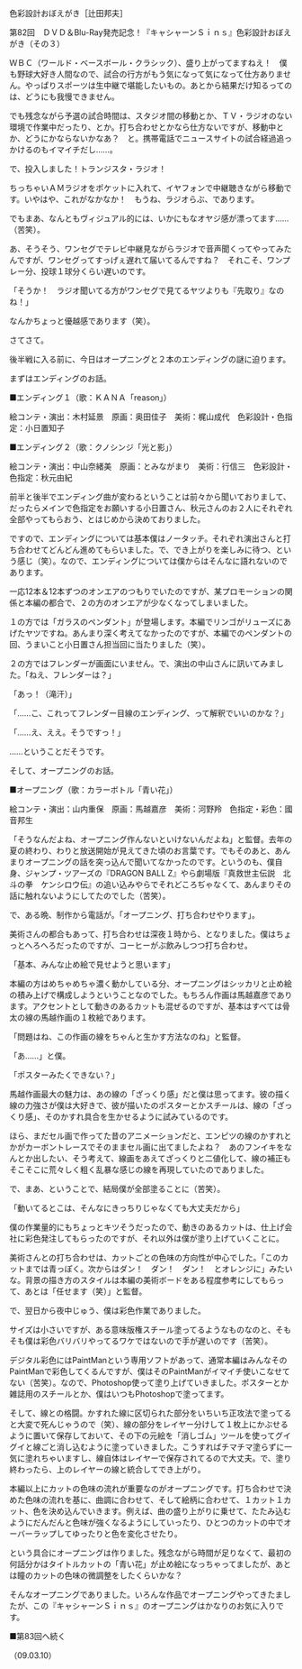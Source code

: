<!-- source: http://web.archive.org/web/20250215190716/http://www.style.fm/as/05_column/tsujita/tsujita82.shtml -->

色彩設計おぼえがき［辻田邦夫］

第82回　ＤＶＤ＆Blu-Ray発売記念！『キャシャーンＳｉｎｓ』色彩設計おぼえがき（その３）

ＷＢＣ（ワールド・ベースボール・クラシック）、盛り上がってますねえ！　僕も野球大好き人間なので、試合の行方がもう気になって気になって仕方ありません。やっぱりスポーツは生中継で堪能したいもの。あとから結果だけ知るってのは、どうにも我慢できません。

でも残念ながら予選の試合時間は、スタジオ間の移動とか、ＴＶ・ラジオのない環境で作業中だったり、とか。打ち合わせとかなら仕方ないですが、移動中とか、どうにかならないかなあ？　と。携帯電話でニュースサイトの試合経過追っかけるのもイマイチだし……。

で、投入しました！トランジスタ・ラジオ！

ちっちゃいＡＭラジオをポケットに入れて、イヤフォンで中継聴きながら移動です。いやはや、これがなかなか！　もうね、ラジオらぶ、であります。

でもまあ、なんともヴィジュアル的には、いかにもなオヤジ感が漂ってます……（苦笑）。

あ、そうそう、ワンセグでテレビ中継見ながらラジオで音声聞くってやってみたんですが、ワンセグってすっげぇ遅れて届いてるんですね？　それこそ、ワンプレー分、投球１球分くらい遅いのです。

「そうか！　ラジオ聞いてる方がワンセグで見てるヤツよりも『先取り』なのね！」

なんかちょっと優越感であります（笑）。

さてさて。

後半戦に入る前に、今日はオープニングと２本のエンディングの謎に迫ります。

まずはエンディングのお話。

■エンディング１（歌：ＫＡＮＡ「reason」）

絵コンテ・演出：木村延景　原画：奥田佳子　美術：梶山成代　色彩設計・色指定：小日置知子

■エンディング２（歌：クノシンジ「光と影」）

絵コンテ・演出：中山奈緒美　原画：とみながまり　美術：行信三　色彩設計・色指定：秋元由紀

前半と後半でエンディング曲が変わるということは前々から聞いておりまして、だったらメインで色指定をお願いする小日置さん、秋元さんのお２人にそれぞれ全部やってもらおう、とはじめから決めておりました。

ですので、エンディングについては基本僕はノータッチ。それぞれ演出さんと打ち合わせてどんどん進めてもらいました。で、でき上がりを楽しみに待つ、という感じ（笑）。なので、エンディングについては僕からはそんなに語れないのであります。

一応12本＆12本ずつのオンエアのつもりでいたのですが、某プロモーションの関係と本編の都合で、２の方のオンエアが少なくなってしまいました。

１の方では「ガラスのペンダント」が登場します。本編でリンゴがリューズにあげたヤツですね。あんまり深く考えてなかったのですが、本編でのペンダントの回、うまいこと小日置さん担当回に当たりました（笑）。

２の方ではフレンダーが画面にいません。で、演出の中山さんに訊いてみました。「ねえ、フレンダーは？」

「あっ！（滝汗）」

「……こ、これってフレンダー目線のエンディング、って解釈でいいのかな？」

「……え、ええ。そうですっ！」

……ということだそうです。

そして、オープニングのお話。

■オープニング（歌：カラーボトル「青い花」）

絵コンテ・演出：山内重保　原画：馬越嘉彦　美術：河野羚　色指定・彩色：國音邦生

「そうなんだよね、オープニング作んないといけないんだよね」と監督。去年の夏の終わり、わりと放送開始が見えてきた頃のお言葉です。でもそのあと、あんまりオープニングの話を突っ込んで聞いてなかったのです。というのも、僕自身、ジャンプ・ツアーズの『DRAGON BALL Z』やら劇場版『真救世主伝説　北斗の拳　ケンシロウ伝』の追い込みやらでそれどころぢゃなくて、あんまりその話に触れないようにしてたのでした（苦笑）。

で、ある晩、制作から電話が。「オープニング、打ち合わせやります」。

美術さんの都合もあって、打ち合わせは深夜１時から、となりました。僕はちょっとへろへろだったのですが、コーヒーがぶ飲みしつつ打ち合わせ。

「基本、みんな止め絵で見せようと思います」

本編の方はめちゃめちゃ濃く動かしている分、オープニングはシッカリと止め絵の積み上げで構成しようということなのでした。もちろん作画は馬越嘉彦であります。アクセントとして動きのあるカットも混ぜるのですが、基本はすべては骨太の線の馬越作画の１枚絵であります。

「問題はね、この作画の線をちゃんと生かす方法なのね」と監督。

「あ……」と僕。

「ポスターみたくできない？」

馬越作画最大の魅力は、あの線の「ざっくり感」だと僕は思ってます。彼の描く線の力強さが僕は大好きで、彼が描いたのポスターとかスチールは、線の「ざっくり感」、そのかすれ具合を生かせるように試みているのです。

ほら、まだセル画で作ってた昔のアニメーションだと、エンピツの線のかすれとかがカーボントレースでそのままセル画に出てましたよね？　あのフンイキをなんとか出したい、そう考えて、線画をあえてざっくりと二値化して、線の補正もそこそこに荒々しく粗く乱暴な感じの線を再現していたのでありました。

で、まあ、ということで、結局僕が全部塗ることに（苦笑）。

「動いてるとこは、そんなにきっちりじゃなくても大丈夫だから」

僕の作業量的にもちょっとキツそうだったので、動きのあるカットは、仕上げ会社に彩色発注してもらったのですが、それ以外は僕が塗り上げていくことに。

美術さんとの打ち合わせは、カットごとの色味の方向性が中心でした。「このカットまでは青っぽく。次からはダン！　ダン！　ダン！　とオレンジに」みたいな。背景の描き方のスタイルは本編の美術ボードをある程度参考にしてもらって、あとは「任せます（笑）」と監督。

で、翌日から夜中じゅう、僕は彩色作業でありました。

サイズは小さいですが、ある意味版権スチール塗ってるようなものなのと、そもそも僕は彩色バリバリやってるワケではないので手が遅いのです（苦笑）。

デジタル彩色にはPaintManという専用ソフトがあって、通常本編はみんなそのPaintManで彩色してくるんですが、僕はそのPaintManがイマイチ使いこなせてない（苦笑）。なので、Photoshop使って塗り上げていきました。ポスターとか雑誌用のスチールとか、僕はいつもPhotoshopで塗ってます。

そして、線との格闘。かすれた線に区切られた部分をいちいち正攻法で塗ってると大変で死んじゃうので（笑）、線の部分をレイヤー分けして１枚上にかぶせるように置いて保存しておいて、その下の元絵を「消しゴム」ツールを使ってグイグイと線ごと消し込むように塗っていきました。こうすればチマチマ塗らずに一気に塗れちゃいますし、線自体はレイヤーで保存されてるので大丈夫。で、塗り終わったら、上のレイヤーの線と統合してでき上がり。

本編以上にカットの色味の流れが重要なのがオープニングです。打ち合わせで決めた色味の流れを基に、曲調に合わせて、そして絵柄に合わせて、１カット１カット、色を決め込んでいきます。例えば、曲の盛り上がりに乗せて、たたみ込むようにだんだんと色味が強くなるようにしていったり、ひとつのカットの中でオーバーラップしてゆったりと色を変化させたり。

という具合にオープニングは作りました。残念ながら時間が足りなくて、最初の何話分かはタイトルカットの「青い花」が止め絵になっちゃってましたが、あとは瞳のカットの色味の微調整をしたくらいかな？

そんなオープニングでありました。いろんな作品でオープニングやってきたましたが、この『キャシャーンＳｉｎｓ』のオープニングはかなりのお気に入りです。

■第83回へ続く

（09.03.10）
